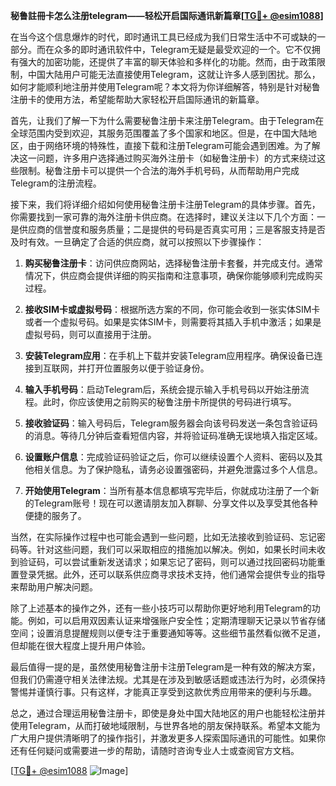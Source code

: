 **秘鲁註冊卡怎么注册telegram——轻松开启国际通讯新篇章[[TG💪+ @esim1088](https://t.me/s/esim1088)]**

在当今这个信息爆炸的时代，即时通讯工具已经成为我们日常生活中不可或缺的一部分。而在众多的即时通讯软件中，Telegram无疑是最受欢迎的一个。它不仅拥有强大的加密功能，还提供了丰富的聊天体验和多样化的功能。然而，由于政策限制，中国大陆用户可能无法直接使用Telegram，这就让许多人感到困扰。那么，如何才能顺利地注册并使用Telegram呢？本文将为你详细解答，特别是针对秘鲁注册卡的使用方法，希望能帮助大家轻松开启国际通讯的新篇章。

首先，让我们了解一下为什么需要秘鲁注册卡来注册Telegram。由于Telegram在全球范围内受到欢迎，其服务范围覆盖了多个国家和地区。但是，在中国大陆地区，由于网络环境的特殊性，直接下载和注册Telegram可能会遇到困难。为了解决这一问题，许多用户选择通过购买海外注册卡（如秘鲁注册卡）的方式来绕过这些限制。秘鲁注册卡可以提供一个合法的海外手机号码，从而帮助用户完成Telegram的注册流程。

接下来，我们将详细介绍如何使用秘鲁注册卡注册Telegram的具体步骤。首先，你需要找到一家可靠的海外注册卡供应商。在选择时，建议关注以下几个方面：一是供应商的信誉度和服务质量；二是提供的号码是否真实可用；三是客服支持是否及时有效。一旦确定了合适的供应商，就可以按照以下步骤操作：

1. **购买秘鲁注册卡**：访问供应商网站，选择秘鲁注册卡套餐，并完成支付。通常情况下，供应商会提供详细的购买指南和注意事项，确保你能够顺利完成购买过程。

2. **接收SIM卡或虚拟号码**：根据所选方案的不同，你可能会收到一张实体SIM卡或者一个虚拟号码。如果是实体SIM卡，则需要将其插入手机中激活；如果是虚拟号码，则可以直接用于注册。

3. **安装Telegram应用**：在手机上下载并安装Telegram应用程序。确保设备已连接到互联网，并打开位置服务以便于验证身份。

4. **输入手机号码**：启动Telegram后，系统会提示输入手机号码以开始注册流程。此时，你应该使用之前购买的秘鲁注册卡所提供的号码进行填写。

5. **接收验证码**：输入号码后，Telegram服务器会向该号码发送一条包含验证码的消息。等待几分钟后查看短信内容，并将验证码准确无误地填入指定区域。

6. **设置账户信息**：完成验证码验证之后，你可以继续设置个人资料、密码以及其他相关信息。为了保护隐私，请务必设置强密码，并避免泄露过多个人信息。

7. **开始使用Telegram**：当所有基本信息都填写完毕后，你就成功注册了一个新的Telegram账号！现在可以邀请朋友加入群聊、分享文件以及享受其他各种便捷的服务了。

当然，在实际操作过程中也可能会遇到一些问题，比如无法接收到验证码、忘记密码等。针对这些问题，我们可以采取相应的措施加以解决。例如，如果长时间未收到验证码，可以尝试重新发送请求；如果忘记了密码，则可以通过找回密码功能重置登录凭据。此外，还可以联系供应商寻求技术支持，他们通常会提供专业的指导来帮助用户解决问题。

除了上述基本的操作之外，还有一些小技巧可以帮助你更好地利用Telegram的功能。例如，可以启用双因素认证来增强账户安全性；定期清理聊天记录以节省存储空间；设置消息提醒规则以便专注于重要通知等等。这些细节虽然看似微不足道，但却能在很大程度上提升用户体验。

最后值得一提的是，虽然使用秘鲁注册卡注册Telegram是一种有效的解决方案，但我们仍需遵守相关法律法规。尤其是在涉及到敏感话题或违法行为时，必须保持警惕并谨慎行事。只有这样，才能真正享受到这款优秀应用带来的便利与乐趣。

总之，通过合理运用秘鲁注册卡，即使是身处中国大陆地区的用户也能轻松注册并使用Telegram，从而打破地域限制，与世界各地的朋友保持联系。希望本文能为广大用户提供清晰明了的操作指引，并激发更多人探索国际通讯的可能性。如果你还有任何疑问或需要进一步的帮助，请随时咨询专业人士或查阅官方文档。

[[TG💪+ @esim1088](https://t.me/s/esim1088) ![Image](https://i.postimg.cc/4NQfJmqS/Snipaste-2025-05-13-00-14-12.png)]